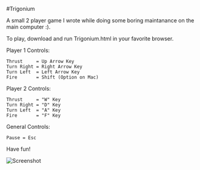 #Trigonium

A small 2 player game I wrote while doing some boring maintanance on the main computer :).

To play, download and run Trigonium.html in your favorite browser.

Player 1 Controls:

	Thrust     = Up Arrow Key
	Turn Right = Right Arrow Key
	Turn Left  = Left Arrow Key
	Fire       = Shift (Option on Mac)

Player 2 Controls: 

	Thrust     = "W" Key 
	Turn Right = "D" Key
	Turn Left  = "A" Key 
	Fire       = "F" Key

General Controls:

	Pause = Esc

Have fun!

![Screenshot](https://github.com/DusanDimitric/Trigonium/blob/master/screenshot.png)
